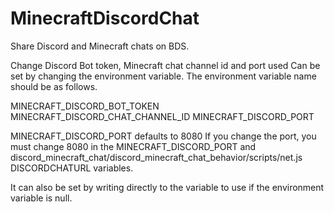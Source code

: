 # MinecraftDiscordChat
Share Discord and Minecraft chats on BDS.

Change Discord Bot token, Minecraft chat channel id and port used
Can be set by changing the environment variable. The environment variable name should be as follows.

MINECRAFT_DISCORD_BOT_TOKEN MINECRAFT_DISCORD_CHAT_CHANNEL_ID MINECRAFT_DISCORD_PORT

MINECRAFT_DISCORD_PORT defaults to 8080 If you change the port, you must change 8080 in the MINECRAFT_DISCORD_PORT and discord_minecraft_chat/discord_minecraft_chat_behavior/scripts/net.js DISCORDCHATURL variables.

It can also be set by writing directly to the variable to use if the environment variable is null.
